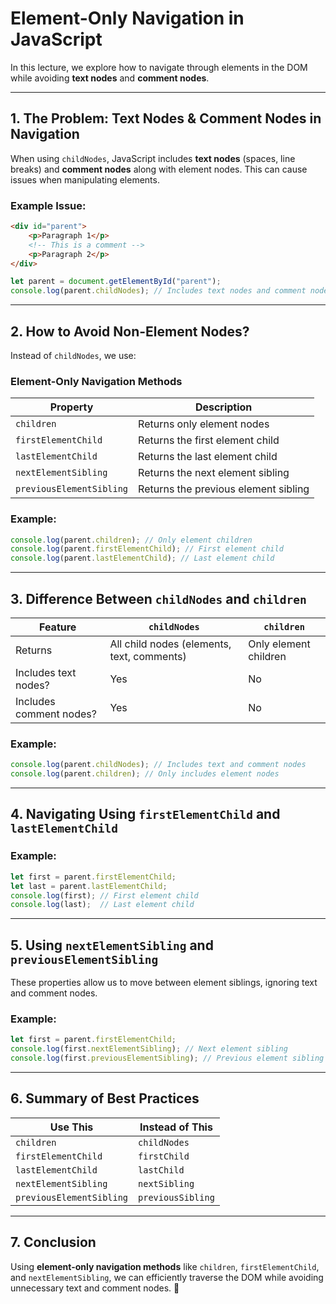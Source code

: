 # **Element-Only Navigation in JavaScript**

In this lecture, we explore how to navigate through elements in the DOM while avoiding **text nodes** and **comment nodes**.

---

## **1. The Problem: Text Nodes & Comment Nodes in Navigation**
When using `childNodes`, JavaScript includes **text nodes** (spaces, line breaks) and **comment nodes** along with element nodes. This can cause issues when manipulating elements.

### **Example Issue:**
```html
<div id="parent">
    <p>Paragraph 1</p>
    <!-- This is a comment -->
    <p>Paragraph 2</p>
</div>
```
```javascript
let parent = document.getElementById("parent");
console.log(parent.childNodes); // Includes text nodes and comment nodes
```

---

## **2. How to Avoid Non-Element Nodes?**
Instead of `childNodes`, we use:

### **Element-Only Navigation Methods**
| Property | Description |
|----------|-------------|
| `children` | Returns only element nodes |
| `firstElementChild` | Returns the first element child |
| `lastElementChild` | Returns the last element child |
| `nextElementSibling` | Returns the next element sibling |
| `previousElementSibling` | Returns the previous element sibling |

### **Example:**
```javascript
console.log(parent.children); // Only element children
console.log(parent.firstElementChild); // First element child
console.log(parent.lastElementChild); // Last element child
```

---

## **3. Difference Between `childNodes` and `children`**
| Feature | `childNodes` | `children` |
|---------|-------------|------------|
| Returns | All child nodes (elements, text, comments) | Only element children |
| Includes text nodes? | Yes | No |
| Includes comment nodes? | Yes | No |

### **Example:**
```javascript
console.log(parent.childNodes); // Includes text and comment nodes
console.log(parent.children); // Only includes element nodes
```

---

## **4. Navigating Using `firstElementChild` and `lastElementChild`**
### **Example:**
```javascript
let first = parent.firstElementChild;
let last = parent.lastElementChild;
console.log(first); // First element child
console.log(last);  // Last element child
```

---

## **5. Using `nextElementSibling` and `previousElementSibling`**
These properties allow us to move between element siblings, ignoring text and comment nodes.

### **Example:**
```javascript
let first = parent.firstElementChild;
console.log(first.nextElementSibling); // Next element sibling
console.log(first.previousElementSibling); // Previous element sibling
```

---

## **6. Summary of Best Practices**
| Use This | Instead of This |
|----------|---------------|
| `children` | `childNodes` |
| `firstElementChild` | `firstChild` |
| `lastElementChild` | `lastChild` |
| `nextElementSibling` | `nextSibling` |
| `previousElementSibling` | `previousSibling` |

---

## **7. Conclusion**
Using **element-only navigation methods** like `children`, `firstElementChild`, and `nextElementSibling`, we can efficiently traverse the DOM while avoiding unnecessary text and comment nodes. 🚀


